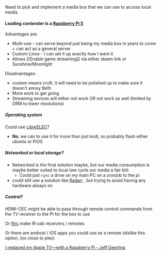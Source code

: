 Need to pick and implement a media box that we can use to access local media.



#### Leading contender is a [Rapsberry Pi 5](https://raspberry.piaustralia.com.au/products/raspberry-pi-5?variant=44207825649888)

Advantages are:
- Multi-use - can serve beyond just being my media box in years to come + can act as a general server
- Custom Linux - I can set it up exactly how I want it
- Allows [[Enable game streaming]] via either steam link or Sunshine/Moonlight

Disadvantages:
- custom means cruft, it will need to be polished up to make sure it doesn't annoy Beth
- More work to get going
- Streaming sevices will either not work OR not work as well (limited by DRM to lower resolutions)

##### Operating system
Could use [LibreELEC](https://libreelec.tv/)?
- **No**, we can to use it for more than just kodi, so probably flash either ubuntu or PiOS

##### Networked or local storage?
- Networked is the final solution maybe, but our media consumption is maybe better suited to local (we cycle our media a fair bit)
	- Could just  `rync` a drive on my main PC on a cronjob to the pi
- could still use a solution like [Radarr](https://radarr.video/) , but trying to avoid having any hardware always on

##### Control?
HDMI-CEC might be able to pass through remote control commands from the TV receiver to the PI for the box to use

Or [flirc](https://flirc.tv/) make IR usb receivers / remotes

Or there are android / iOS apps you could use as a remote (dislike this option, too close to plex)


[I replaced my Apple TV—with a Raspberry Pi - Jeff Geerling](https://www.youtube.com/watch?v=3hFas54xFtg)
